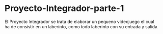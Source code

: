 # Proyecto-Integrador-parte-1

El Proyecto Integrador se trata de elaborar un pequeno videojuego el cual ha de consistir en un laberinto, como todo laberinto con su entrada y salida.
